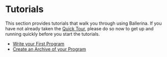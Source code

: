 # Tutorials

This section provides tutorials that walk you through using Ballerina. If you have not already taken the [Quick Tour](../quick-tour.md), please do so now to get up and running quickly before you start the tutorials. 

* [Write your First Program](first-program.md)
* [Create an Archive of your Program](create-archive.md)
